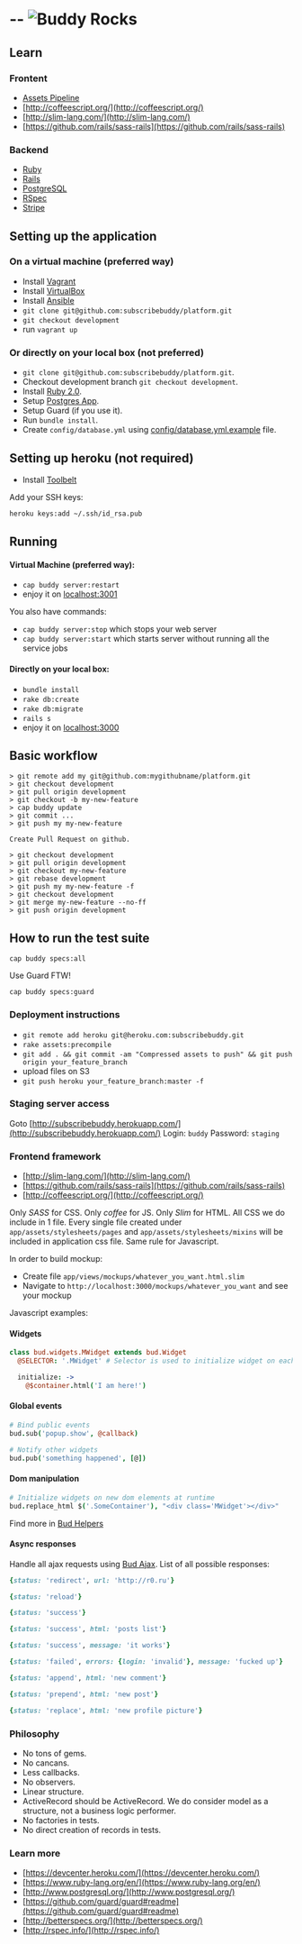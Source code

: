 --
![Buddy Rocks](http://buddy-assets.s3.amazonaws.com/images/logo_github.png)
==
## Learn
### Frontent
- [Assets Pipeline](http://guides.rubyonrails.org/asset_pipeline.html)
- [http://coffeescript.org/](http://coffeescript.org/)
- [http://slim-lang.com/](http://slim-lang.com/)
- [https://github.com/rails/sass-rails](https://github.com/rails/sass-rails)

### Backend
- [Ruby](https://www.ruby-lang.org/en/)
- [Rails](http://guides.rubyonrails.org/)
- [PostgreSQL](www.postgresql.org)
- [RSpec](http://rspec.info/)
- [Stripe](stripe.com)

## Setting up the application

### On a virtual machine (preferred way)

- Install [Vagrant](http://www.vagrantup.com/)
- Install [VirtualBox](https://www.virtualbox.org/)
- Install [Ansible](http://www.ansible.com/)
- `git clone git@github.com:subscribebuddy/platform.git`
- `git checkout development`
- run `vagrant up`

### Or directly on your local box (not preferred)

- `git clone git@github.com:subscribebuddy/platform.git`.
- Checkout development branch `git checkout development`.
- Install [Ruby 2.0](http://rvm.io/).
- Setup [Postgres App](http://postgresapp.com/).
- Setup Guard (if you use it).
- Run `bundle install`.
- Create `config/database.yml` using [config/database.yml.example](config/database.yml.example) file.


## Setting up heroku (not required)
- Install [Toolbelt](https://devcenter.heroku.com/)

Add your SSH keys:

```bash
heroku keys:add ~/.ssh/id_rsa.pub
```

## Running

#### Virtual Machine (preferred way):
- `cap buddy server:restart`
- enjoy it on [localhost:3001](http://localhost:3001)

You also have commands:
- `cap buddy server:stop` which stops your web server
- `cap buddy server:start` which starts server without running all the service jobs

#### Directly on your local box:
- `bundle install`
- `rake db:create`
- `rake db:migrate`
- `rails s`
- enjoy it on [localhost:3000](http://localhost:3000)

## Basic workflow

```
> git remote add my git@github.com:mygithubname/platform.git
> git checkout development
> git pull origin development
> git checkout -b my-new-feature
> cap buddy update
> git commit ...
> git push my my-new-feature

Create Pull Request on github.

> git checkout development
> git pull origin development
> git checkout my-new-feature
> git rebase development
> git push my my-new-feature -f
> git checkout development
> git merge my-new-feature --no-ff
> git push origin development
```

## How to run the test suite

`cap buddy specs:all`

Use Guard FTW!

`cap buddy specs:guard`

### Deployment instructions

- `git remote add heroku git@heroku.com:subscribebuddy.git`
- `rake assets:precompile`
- `git add . && git commit -am "Compressed assets to push" && git push origin your_feature_branch`
- upload files on S3
- `git push heroku your_feature_branch:master -f`

### Staging server access

Goto [http://subscribebuddy.herokuapp.com/](http://subscribebuddy.herokuapp.com/)
Login: `buddy`
Password: `staging`

### Frontend framework

- [http://slim-lang.com/](http://slim-lang.com/)
- [https://github.com/rails/sass-rails](https://github.com/rails/sass-rails)
- [http://coffeescript.org/](http://coffeescript.org/)

Only *SASS* for CSS. Only *coffee* for JS. Only *Slim* for HTML.
All CSS we do include in 1 file. Every single file created under `app/assets/stylesheets/pages` and `app/assets/stylesheets/mixins` will be included in application css file.
Same rule for Javascript.

In order to build mockup:

- Create file `app/views/mockups/whatever_you_want.html.slim`
- Navigate to `http://localhost:3000/mockups/whatever_you_want` and see your mockup

Javascript examples:

#### Widgets

```coffeescript
class bud.widgets.MWidget extends bud.Widget
  @SELECTOR: '.MWidget' # Selector is used to initialize widget on each element matching this selector

  initialize: ->
    @$container.html('I am here!')
```

#### Global events

```coffeescript
# Bind public events
bud.sub('popup.show', @callback)

# Notify other widgets
bud.pub('something happened', [@])
```

#### Dom manipulation

```coffeescript
# Initialize widgets on new dom elements at runtime
bud.replace_html $('.SomeContainer'), "<div class='MWidget'></div>"
```

Find more in [Bud Helpers](app/assets/javascripts/helpers.coffee#l11)

#### Async responses

Handle all ajax requests using [Bud Ajax](app/assets/javascripts/ajax.coffee).
List of all possible responses:

```ruby
{status: 'redirect', url: 'http://r0.ru'}
```

```ruby
{status: 'reload'}
```

```ruby
{status: 'success'}
```

```ruby
{status: 'success', html: 'posts list'}
```

```ruby
{status: 'success', message: 'it works'}
```

```ruby
{status: 'failed', errors: {login: 'invalid'}, message: 'fucked up'}
```

```ruby
{status: 'append', html: 'new comment'}
```

```ruby
{status: 'prepend', html: 'new post'}
```

```ruby
{status: 'replace', html: 'new profile picture'}
```

### Philosophy

- No tons of gems.
- No cancans.
- Less callbacks.
- No observers.
- Linear structure.
- ActiveRecord should be ActiveRecord. We do consider model as a structure, not a business logic performer.
- No factories in tests.
- No direct creation of records in tests.

### Learn more

- [https://devcenter.heroku.com/](https://devcenter.heroku.com/)
- [https://www.ruby-lang.org/en/](https://www.ruby-lang.org/en/)
- [http://www.postgresql.org/](http://www.postgresql.org/)
- [https://github.com/guard/guard#readme](https://github.com/guard/guard#readme)
- [http://betterspecs.org/](http://betterspecs.org/)
- [http://rspec.info/](http://rspec.info/)
